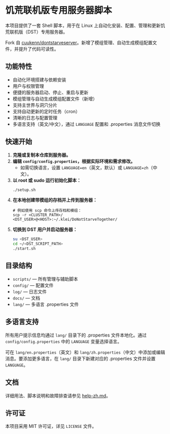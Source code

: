# 饥荒联机版专用服务器脚本

本项目提供了一套 Shell 脚本，用于在 Linux 上自动化安装、配置、管理和更新饥荒联机版（DST）专用服务器。

Fork 自 [cuukenn/dontstarveserver](https://github.com/cuukenn/dontstarveserver)。新增了模组管理、自动生成模组配置文件，并提升了代码可读性。

## 功能特性

- 自动化环境搭建与依赖安装
- 用户与权限管理
- 便捷的服务器启动、停止、重启与更新
- 模组管理与自动生成模组配置文件（新增）
- 支持主世界与洞穴分片
- 支持自动更新的定时任务（cron）
- 清晰的日志与配置管理
- 多语言支持（英文/中文），通过 `LANGUAGE` 配置和 .properties 消息文件切换

## 快速开始

1. **克隆或复制本仓库到服务器。**
2. **编辑 `config/config.properties`，根据实际环境和需求修改。**
   - 如需切换语言，设置 `LANGUAGE=en`（英文，默认）或 `LANGUAGE=zh`（中文）。
3. **以 root 或 sudo 运行初始化脚本：**
   ```bash
   ./setup.sh
   ```
4. **在本地创建带模组的存档并上传到服务器：**
   ```
   # 例如使用 scp 命令上传存档和模组：
   scp -r <CLUSTER_PATH>/ <DST_USER>@<HOST>:~/.klei/DoNotStarveTogether/
   ```
5. **切换到 DST 用户并启动服务器：**
   ```bash
   su <DST_USER>
   cd ~/<DST_SCRIPT_PATH>
   ./start.sh
   ```

## 目录结构

- `scripts/` — 所有管理与辅助脚本
- `config/` — 配置文件
- `log/` — 日志文件
- `docs/` — 文档
- `lang/` — 多语言 .properties 文件

## 多语言支持


所有用户提示信息均通过 `lang/` 目录下的 .properties 文件本地化。通过 `config/config.properties` 中的 `LANGUAGE` 变量选择语言。

可在 `lang/en.properties`（英文）和 `lang/zh.properties`（中文）中添加或编辑消息。要添加更多语言，在 `lang/` 目录下新建对应的 .properties 文件并设置 `LANGUAGE`。

## 文档

详细用法、脚本说明和故障排查请参见 [help-zh.md](docs/help-zh.md)。

## 许可证

本项目采用 MIT 许可证，详见 `LICENSE` 文件。
